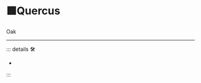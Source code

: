 # 🟩<ekos>Quercus</ekos>

Oak

---

<!-- =================================================== -->
<!-- =================================================== -->
<!-- =================================================== -->
<!-- =================================================== -->
<!-- =================================================== -->
::: details 🛠

-

:::

